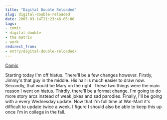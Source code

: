```yaml
---
title: "Digital Double Reloaded"
slug: digital-double-reloaded
date: 2007-03-14T21:23:46-05:00
tags:
- comic
- digital double
- the matrix
- work
redirect_from:
- entry/digital-double-reloaded/
---
```

[Comic](http://digitaldouble.smackjeeves.com/comics/127572/)

Starting today I'm off hiatus. There'll be a few changes however. Firstly, Jimmy's that guy in the middle. His hair is much easier to draw now. Secondly, that would be Mary on the right. These two things were the main reason I went on hiatus. Thirdly, there'll be a format change. I'm going to do more story arcs instead of weak jokes and sad parodies. Finally, I'll be going with a every Wednesday update. Now that I'm full time at Wal-Mart it's difficult to update twice a week. I figure I should also be able to keep this up once I'm in college in the fall.
